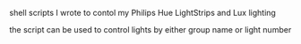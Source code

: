 shell scripts I wrote to contol my Philips Hue LightStrips and Lux lighting

the script can be used to control lights by either group name or light number
